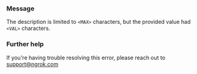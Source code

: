 
### Message
The description is limited to <code>&lt;MAX&gt;</code> characters, but the provided value had <code>&lt;VAL&gt;</code> characters.

### Further help
If you're having trouble resolving this error, please reach out to [support@ngrok.com](mailto:support@ngrok.com?subject=Help%20with%20ERR_NGROK_1945)

